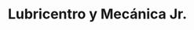 ---
title: "Lubricentro y Mecánica Jr."
url: /maipu/lubricentro-y-mecanica-jr/
shop: Autowerkstatt
---